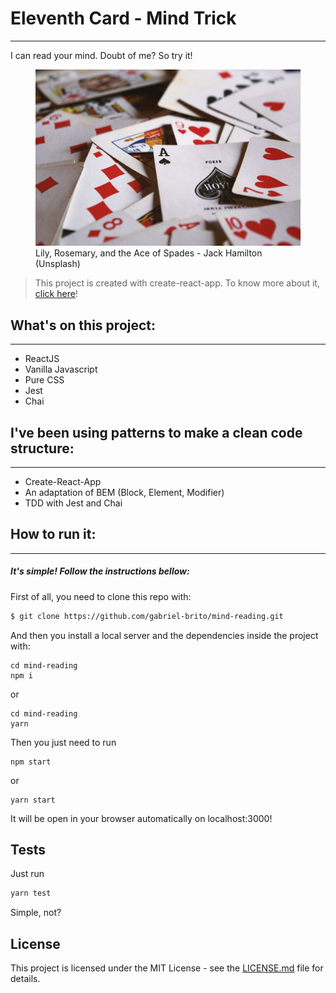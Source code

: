 # Eleventh Card - Mind Trick
---
I can read your mind. Doubt of me? So try it!

<figure>
    <img src="./github/github-image.jpeg" alt="Deck cards" />
    <figcaption>Lily, Rosemary, and the Ace of Spades - Jack Hamilton (Unsplash)</figcaption>
</figure>

> This project is created with create-react-app. To know more about it, [click here](https://facebook.github.io/create-react-app/docs/getting-started)!

## What's on this project:
---
* ReactJS
* Vanilla Javascript
* Pure CSS
* Jest 
* Chai

## I've been using patterns to make a clean code structure:
---
* Create-React-App
* An adaptation of BEM (Block, Element, Modifier)
* TDD with Jest and Chai

## How to run it:
---
##### It's simple! Follow the instructions bellow:
First of all, you need to clone this repo with:

```sh
$ git clone https://github.com/gabriel-brito/mind-reading.git
```

And then you install a local server and the dependencies inside the project with:

```
cd mind-reading
npm i 
```
or
```
cd mind-reading
yarn 
```

Then you just need to run 
```
npm start
```
or
```
yarn start
```

It will be open in your browser automatically on localhost:3000!

## Tests
Just run 
```sh
yarn test
```

Simple, not?

## License
This project is licensed under the MIT License - see the [LICENSE.md](LICENSE.md) file for details.